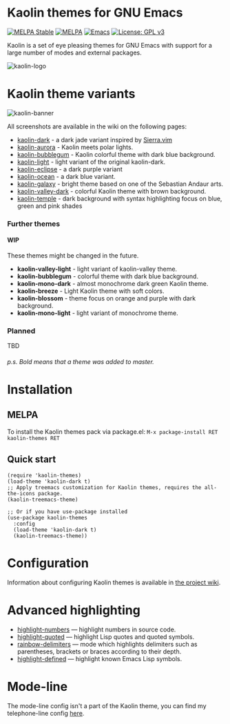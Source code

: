 # Kaolin themes for GNU Emacs
[![MELPA Stable](https://stable.melpa.org/packages/kaolin-themes-badge.svg)](https://stable.melpa.org/#/kaolin-themes)
[![MELPA](https://melpa.org/packages/kaolin-themes-badge.svg)](https://melpa.org/#/kaolin-themes)
[![Emacs](https://img.shields.io/badge/Emacs-25.1%2B-d24b83.svg)](https://www.gnu.org/software/emacs/)
[![License: GPL v3](https://img.shields.io/badge/License-GPL%20v3-green.svg)](http://www.gnu.org/licenses/gpl-3.0)

Kaolin is a set of eye pleasing themes for GNU Emacs with support for a large number of modes and external packages.

![kaolin-logo](https://user-images.githubusercontent.com/9018005/31884317-5715a32c-b7f5-11e7-8dce-0416051f55ce.png)

# Kaolin theme variants

![kaolin-banner](https://user-images.githubusercontent.com/9018005/61442971-41a09980-a951-11e9-8631-f84be6933656.png)

All screenshots are available in the wiki on the following pages:

* [kaolin-dark](https://github.com/ogdenwebb/emacs-kaolin-themes/wiki/Kaolin-dark-theme) - a dark jade variant inspired by [Sierra.vim](https://github.com/AlessandroYorba/Sierra)
* [kaolin-aurora](https://github.com/ogdenwebb/emacs-kaolin-themes/wiki/Kaolin-aurora-theme) - Kaolin meets polar lights.
* [kaolin-bubblegum](https://github.com/ogdenwebb/emacs-kaolin-themes/wiki/Kaolin-bubblegum-theme) - Kaolin colorful theme with dark blue background.
* [kaolin-light](https://github.com/ogdenwebb/emacs-kaolin-themes/wiki/Kaolin-light-theme) - light variant of the original kaolin-dark.
* [kaolin-eclipse](https://github.com/ogdenwebb/emacs-kaolin-themes/wiki/Kaolin-eclipse-theme) - a dark purple variant
* [kaolin-ocean](https://github.com/ogdenwebb/emacs-kaolin-themes/wiki/Kaolin-ocean-theme) - a dark blue variant.
* [kaolin-galaxy](https://github.com/ogdenwebb/emacs-kaolin-themes/wiki/Kaolin-galaxy-theme) - bright theme based on one of the Sebastian Andaur arts.
* [kaolin-valley-dark](https://github.com/ogdenwebb/emacs-kaolin-themes/wiki/Kaolin-valley-dark-theme) - colorful Kaolin theme with brown background.
* [kaolin-temple](https://github.com/ogdenwebb/emacs-kaolin-themes/wiki/Kaolin-temple-theme) - dark background with syntax highlighting focus on blue, green and pink shades

### Further themes

#### WIP

These themes might be changed in the future.

* **kaolin-valley-light** - light variant of kaolin-valley theme.
* **kaolin-bubblegum** - colorful theme with dark blue background.
* **kaolin-mono-dark** - almost monochrome dark green Kaolin theme.
* **kaolin-breeze** - Light Kaolin theme with soft colors.
* **kaolin-blossom** - theme focus on orange and purple with dark background.
* **kaolin-mono-light** - light variant of monochrome theme.

### Planned

TBD

###### p.s. Bold means that a theme was added to master.

# Installation
## MELPA
To install the Kaolin themes pack via package.el: `M-x package-install RET kaolin-themes RET`

## Quick start
```emacs-lisp
(require 'kaolin-themes)
(load-theme 'kaolin-dark t)
;; Apply treemacs customization for Kaolin themes, requires the all-the-icons package.
(kaolin-treemacs-theme)

;; Or if you have use-package installed
(use-package kaolin-themes
  :config
  (load-theme 'kaolin-dark t)
  (kaolin-treemacs-theme))
```

# Configuration
Information about configuring Kaolin themes is available in [the project wiki](https://github.com/ogdenwebb/emacs-kaolin-themes/wiki#configuration-example).

# Advanced highlighting

* [highlight-numbers](https://github.com/Fanael/highlight-numbers) — highlight numbers in source code.
* [highlight-quoted](https://github.com/Fanael/highlight-quoted) — highlight Lisp quotes and quoted symbols.
* [rainbow-delimiters](https://github.com/Fanael/rainbow-delimiters) — mode which highlights delimiters such as parentheses, brackets or braces according to their depth.
* [highlight-defined](https://github.com/Fanael/highlight-defined) — highlight known Emacs Lisp symbols.

# Mode-line

The mode-line config isn't a part of the Kaolin theme, you can find my telephone-line config [here](https://github.com/ogdenwebb/elmax/tree/master/modeline).
